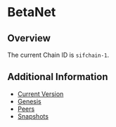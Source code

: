 # BetaNet

## Overview

The current Chain ID is `sifchain-1`.

## Additional Information

* [Current Version](https://github.com/Sifchain/networks/tree/master/betanet/sifchain-1/version)
* [Genesis](https://github.com/Sifchain/networks/tree/master/betanet/sifchain-1/genesis.json.gz)
* [Peers](https://github.com/Sifchain/networks/tree/master/betanet/sifchain-1/peers.md) 
* [Snapshots](https://github.com/Sifchain/networks/tree/master/betanet/sifchain-1/snapshots.md)
